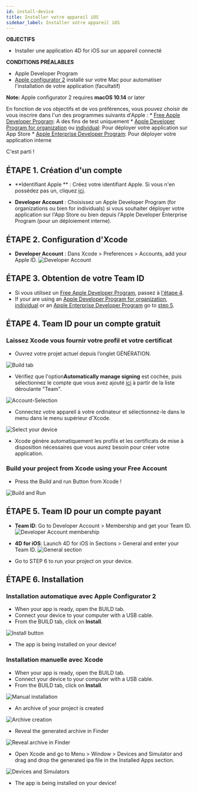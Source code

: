 ```yaml
---
id: install-device
title: Installer votre appareil iOS
sidebar_label: Installer votre appareil iOS
---
```

<div class = "objectives"> 

**OBJECTIFS**

* Installer une application 4D for iOS sur un appareil connecté</div> <div class = "prerequisites"> 

**CONDITIONS PRÉALABLES**

* Apple Developer Program
* [Apple configurator 2](https://itunes.apple.com/us/app/apple-configurator-2/id1037126344) installé sur votre Mac pour automatiser l'installation de votre application (facultatif)

**Note:** Apple configurator 2 requires **macOS 10.14** or later</div> 

En fonction de vos objectifs et de vos préférences, vous pouvez choisir de vous inscrire dans l'un des programmes suivants d'Apple : * [Free Apple Developer Program](free-developer-account.html): A des fins de test uniquement * [Apple Developer Program for organization](register-apple-developer-program-organization.html) ou [individual](register-apple-developer-program-individual.html): Pour déployer votre application sur App Store * [Apple Enterprise Developer Program](register-apple-developer-enterprise-program.html): Pour déployer votre application interne

C'est parti !

## ÉTAPE 1. Création d'un compte

* **Identifiant Apple ** : Créez votre identifiant Apple. Si vous n'en possédez pas un, cliquez [ici](https://appleid.apple.com/account#!&page=create).

* **Developer Account** : Choisissez un Apple Developer Program (for organizations ou bien for individuals) si vous souhaiter déployer votre application sur l'App Store ou bien depuis l'Apple Developer Enterprise Program (pour un déploiement interne).

## ÉTAPE 2. Configuration d'Xcode

* **Developer Account** : Dans Xcode > Preferences > Accounts, add your Apple ID. ![Developer Account](assets/test-build/Developer-Account-4D-for-iOS.png) 

## ÉTAPE 3. Obtention de votre Team ID

* Si vous utilisez un [Free Apple Developer Program](free-developer-account.html), passez à [l'étape 4](#step-4-team-id-for-free-account).
* If your are using an [Apple Developer Program for organization](register-apple-developer-program-organization.html), [individual](register-apple-developer-program-individual.html) or an [Apple Enterprise Developer Program](register-apple-developer-enterprise-program.html) go to [step 5](#step-5-team-id-for-paid-subscription-account).

## ÉTAPE 4. Team ID pour un compte gratuit

### Laissez Xcode vous fournir votre profil et votre certificat

* Ouvrez votre projet actuel depuis l’onglet GÉNÉRATION.

![Build tab](assets/test-build/Open-your-project-Xcode-4D-for-iOS.png)

* Vérifiez que l'option**Automatically manage signing** est cochée, puis sélectionnez le compte que vous avez ajouté [ici](free-developer-account.html) à partir de la liste déroulante "Team".

![Account-Selection](assets/test-build/account-Selection-Free-Account.png)

* Connectez votre appareil à votre ordinateur et sélectionnez-le dans le menu dans le menu supérieur d'Xcode.

![Select your device](assets/test-build/select-device-Free-Account.png)

* Xcode génère automatiquement les profils et les certificats de mise à disposition nécessaires que vous aurez besoin pour créer votre application.

### Build your project from Xcode using your Free Account

* Press the Build and run Button from Xcode !

![Build and Run](assets/test-build/Build-Run-Free-Account.png)

## ÉTAPE 5. Team ID pour un compte payant

* **Team ID**: Go to Developer Account > Membership and get your Team ID. ![Developer Account membership](assets/test-build/Team-ID-4D-for-iOS.png)

* **4D for iOS**: Launch 4D for iOS in Sections > General and enter your Team ID. ![General section](assets/test-build/Team-ID-General-Section-4D-for-iOS.png)

* Go to STEP 6 to run your project on your device.

## ÉTAPE 6. Installation

### Installation automatique avec Apple Configurator 2

* When your app is ready, open the BUILD tab.
* Connect your device to your computer with a USB cable.
* From the BUILD tab, click on **Install**.

![Install button](assets/test-build/Install-button-build-tab-4D-for-iOS.png)

* The app is being installed on your device!

### Installation manuelle avec Xcode

* When your app is ready, open the BUILD tab.
* Connect your device to your computer with a USB cable.
* From the BUILD tab, click on **Install**.

![Manual installation](assets/test-build/Manual-installation-4D-for-iOS.png)

* An archive of your project is created

![Archive creation](assets/test-build/Archive-creation.png)

* Reveal the generated archive in Finder

![Reveal archive in Finder](assets/test-build/Reveal-archive-in-Finder.png)

* Open Xcode and go to Menu > Window > Devices and Simulator and drag and drop the generated ipa file in the Installed Apps section.

![Devices and Simulators](assets/test-build/Devices-and-Simulators-4D-for-iOS.png)

* The app is being installed on your device!